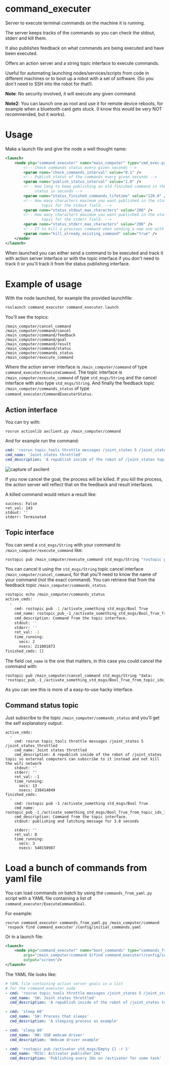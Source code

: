 # command_executer

Server to execute terminal commands on the machine it is running.

The server keeps tracks of the commands so you can check the stdout, stderr and kill them.

It also publishes feedback on what commands are being executed and have been executed.

Offers an action server and a string topic interface to execute commands.

Useful for automating launching nodes/services/scripts from code in different machines
or to boot up a robot with a set of software. (So you don't need to SSH into the robot for that!).

**Note**: No security involved, it will execute any given command.

**Note2**: You can launch one as root and use it for remote device reboots, for example 
when a bluetooth card gets stuck. (I know this would be very NOT recommended, but it works).

# Usage

Make a launch file and give the node a well thought name:
```xml
<launch>
    <node pkg="command_executer" name="main_computer" type="cmd_exec.py" output="screen">
        <!-- Check commands status every given seconds -->
        <param name="check_commands_interval" value="0.1" />
        <!-- Publish status of the commands every given seconds -->
        <param name="publish_status_interval" value="1.0" />
        <!-- How long to keep publishing an old finished command in the
             status in seconds -->
        <param name="status_finished_commands_lifetime" value="120.0" />
        <!-- How many characters maximum you want published in the status
                topic for the stdout field. -->
        <param name="status_stdout_max_characters" value="200" />
        <!-- How many characters maximum you want published in the status
                topic for the stderr field. -->
        <param name="status_stderr_max_characters" value="200" />
        <!-- If to kill a previous command when sending a new one with the same name -->
        <param name="kill_already_existing_command" value="true" />
    </node>
</launch>
```

When launched you can either send a command to be executed and track it with action server
interface or with the topic interface if you don't need to track it or you'll track it
from the status publishing interface.

# Example of usage

With the node launched, for example the provided launchfile:

```bash
roslaunch command_executer command_executer.launch
```

You'll see the topics:

```
/main_computer/cancel_command
/main_computer/command/cancel
/main_computer/command/feedback
/main_computer/command/goal
/main_computer/command/result
/main_computer/command/status
/main_computer/commands_status
/main_computer/execute_command
```

Where the action server interface is `/main_computer/command` of type `command_executer/ExecuteCommand`. The topic interface is `/main_computer/execute_command` of type `std_msgs/String` and the cancel interface with also type `std_msgs/String`. And finally the feedback topic `/main_computer/commands_status` of type `command_executer/CommandExecuterStatus`.

## Action interface

You can try with:

```
rosrun actionlib axclient.py /main_computer/command
```

And for example run the command:
```yaml
cmd: 'rosrun topic_tools throttle messages /joint_states 5 /joint_states_throttled'
cmd_name: 'Joint states throttled'
cmd_description: 'A republish inside of the robot of /joint_states topic so external computers can subscribe to it instead and not kill the wifi network'
```

![capture of axclient](command_executer_action_interface.png)

If you now cancel the goal, the process will be killed. If you kill the process, the action server
will reflect that on the feedback and result interfaces.

A killed command would return a result like:

```
success: False
ret_val: 143
stdout: ''
stderr: Terminated
```

## Topic interface

You can send a `std_msgs/String` with your command to `/main_computer/execute_command` like:

```bash
rostopic pub /main_computer/execute_command std_msgs/String "rostopic pub -1 /activate_something std_msgs/Bool True" -1
```

You can cancel it using the `std_msgs/String` topic cancel interface `/main_computer/cancel_command`, for that you'll need to know the name of your command (not the exact command). You can retrieve that from the feedback topic `/main_computer/commands_status`.

```bash
rostopic echo /main_computer/commands_status
active_cmds: 
  - 
    cmd: rostopic pub -1 /activate_something std_msgs/Bool True
    cmd_name: rostopic_pub_-1_/activate_something_std_msgs/Bool_True_from_topic_idx_0
    cmd_description: Command from the topic interface.
    stdout: ''
    stderr: ''
    ret_val: -1
    time_running: 
      secs: 2
      nsecs: 211001873
finished_cmds: []
```

The field `cmd_name` is the one that matters, in this case you could cancel the command with:

```
rostopic pub /main_computer/cancel_command std_msgs/String "data: 'rostopic_pub_-1_/activate_something_std_msgs/Bool_True_from_topic_idx_0'"
```

As you can see this is more of a easy-to-use hacky interface.

## Command status topic

Just subscribe to the topic `/main_computer/commands_status` and you'll get the self explanatory output:

```
active_cmds: 
  - 
    cmd: rosrun topic_tools throttle messages /joint_states 5 /joint_states_throttled
    cmd_name: Joint states throttled
    cmd_description: A republish inside of the robot of /joint_states topic so external computers can subscribe to it instead and not kill the wifi network
    stdout: ''
    stderr: ''
    ret_val: -1
    time_running: 
      secs: 13
      nsecs: 238414049
finished_cmds: 
  - 
    cmd: rostopic pub -1 /activate_something std_msgs/Bool True
    cmd_name: rostopic_pub_-1_/activate_something_std_msgs/Bool_True_from_topic_idx_1
    cmd_description: Command from the topic interface.
    stdout: publishing and latching message for 3.0 seconds

    stderr: ''
    ret_val: 0
    time_running: 
      secs: 3
      nsecs: 540158987
```

# Load a bunch of commands from yaml file
You can load commands on batch by using the `commands_from_yaml.py` script with a YAML file
containing a list of `command_executer/ExecuteCommandGoal`.

For example:

```
rosrun command_executer commands_from_yaml.py /main_computer/command `rospack find command_executer`/config/initial_commands.yaml
```

Or in a launch file:

```xml
<launch>
    <node pkg="command_executer" name="boot_commands" type="commands_from_yaml.py"
        args="/main_computer/command $(find command_executer)/config/initial_commands.yaml"
        output="screen"/>
</launch>
```

The YAML file looks like:
```yaml
# YAML file containing action server goals in a list
# for the command_executer node
- cmd: 'rosrun topic_tools throttle messages /joint_states 5 /joint_states_throttled'
  cmd_name: 'SW: Joint states throttled'
  cmd_description: 'A republish inside of the robot of /joint_states topic so external computers can subscribe to it instead and not kill the wifi network'

- cmd: 'sleep 60'
  cmd_name: 'SW: Process that sleeps'
  cmd_description: 'A sleeping process as example'

- cmd: 'sleep 60'
  cmd_name: 'HW: USB webcam driver'
  cmd_description: 'Webcam driver example'

- cmd: 'rostopic pub /activator std_msgs/Empty {} -r 1'
  cmd_name: 'MISC: Activator publisher 1Hz'
  cmd_description: 'Publishing every 1Hz on /activator for some task'
```